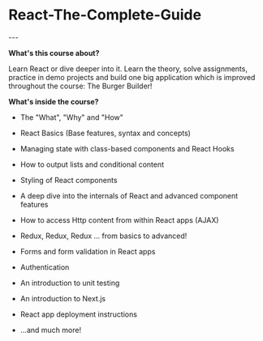 # React-The-Complete-Guide
<div data-purpose="safely-set-inner-html:description:description"><p>---</p><p><strong>What's this course about?</strong></p><p>Learn React or dive deeper into it.&nbsp;Learn the theory, solve assignments, practice in demo projects and build one big application which is improved throughout the course:&nbsp;The Burger Builder!</p><p><strong>What's inside the course?</strong></p><ul><li><p>The "What", "Why"&nbsp;and "How"</p></li><li><p>React Basics (Base features, syntax and concepts)</p></li><li><p>Managing state with class-based components and React Hooks</p></li><li><p>How to output lists and conditional content</p></li><li><p>Styling of React components</p></li><li><p>A deep dive into the internals of React and advanced component features</p></li><li><p>How to access Http content from within React apps (AJAX)</p></li><li><p>Redux,&nbsp;Redux, Redux ... from basics to advanced!</p></li><li><p>Forms and form validation in React apps</p></li><li><p>Authentication</p></li><li><p>An introduction to unit testing</p></li><li><p>An introduction to Next.js</p></li><li><p>React app deployment instructions</p></li><li><p>...and much more!</p></li></ul></div>
